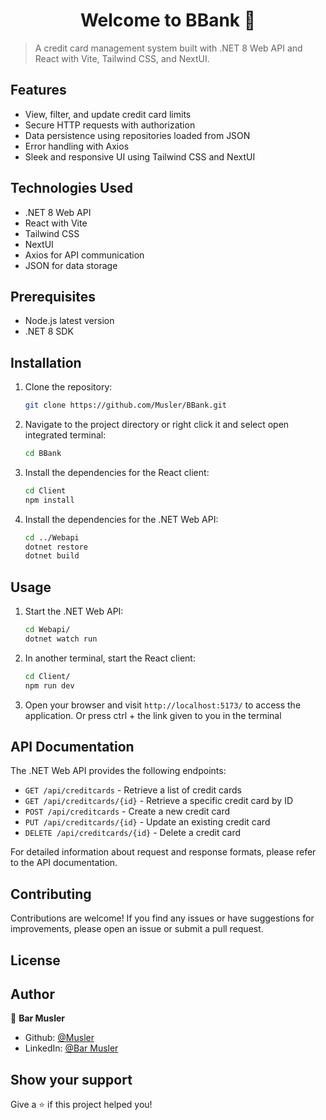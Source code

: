 

<h1 align="center">Welcome to BBank 👋</h1>

> A credit card management system built with .NET 8 Web API and React with Vite, Tailwind CSS, and NextUI.

## Features

- View, filter, and update credit card limits
- Secure HTTP requests with authorization
- Data persistence using repositories loaded from JSON
- Error handling with Axios
- Sleek and responsive UI using Tailwind CSS and NextUI

## Technologies Used

- .NET 8 Web API
- React with Vite
- Tailwind CSS
- NextUI
- Axios for API communication
- JSON for data storage

## Prerequisites

- Node.js latest version
- .NET 8 SDK

## Installation

1. Clone the repository:

   ```sh
   git clone https://github.com/Musler/BBank.git
   ```

2. Navigate to the project directory or right click it and select open integrated terminal:

   ```sh
   cd BBank
   ```

3. Install the dependencies for the React client:

   ```sh
   cd Client
   npm install
   ```

4. Install the dependencies for the .NET Web API:

   ```sh
   cd ../Webapi
   dotnet restore
   dotnet build
   ```

## Usage

1. Start the .NET Web API:

   ```sh
   cd Webapi/
   dotnet watch run
   ```

2. In another terminal, start the React client:

   ```sh
   cd Client/
   npm run dev
   ```

3. Open your browser and visit `http://localhost:5173/` to access the application. Or press ctrl + the link given to you in the terminal

## API Documentation

The .NET Web API provides the following endpoints:

- `GET /api/creditcards` - Retrieve a list of credit cards
- `GET /api/creditcards/{id}` - Retrieve a specific credit card by ID
- `POST /api/creditcards` - Create a new credit card
- `PUT /api/creditcards/{id}` - Update an existing credit card
- `DELETE /api/creditcards/{id}` - Delete a credit card

For detailed information about request and response formats, please refer to the API documentation.

## Contributing

Contributions are welcome! If you find any issues or have suggestions for improvements, please open an issue or submit a pull request.

## License



## Author

👤 **Bar Musler**

* Github: [@Musler](https://github.com/Musler)
* LinkedIn: [@Bar Musler](https://linkedin.com/in/BarMusler)

## Show your support

Give a ⭐️ if this project helped you!



